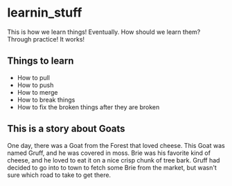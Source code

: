 # learnin_stuff

This is how we learn things! Eventually. How should we learn them? Through practice! It works!

## Things to learn

- How to pull
- How to push
- How to merge
- How to break things
- How to fix the broken things after they are broken


## This is a story about Goats

One day, there was a Goat from the Forest that loved cheese. This Goat was named Gruff, and he was covered in moss. Brie was his favorite kind of cheese, and he loved to eat it on a nice crisp chunk of tree bark. Gruff had decided to go into to town to fetch some Brie from the market, but wasn't sure which road to take to get there.
